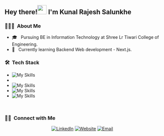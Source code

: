 <h2> Hey there!<img src="https://media.giphy.com/media/hvRJCLFzcasrR4ia7z/giphy.gif" width="30"> I'm Kunal Rajesh Salunkhe</h2>

<h3> 👨🏻‍💻 &nbsp;About Me </h3>

- 🎓 &nbsp; Pursuing BE in Information Technology at Shree Lr Tiwari College of Engineering.
- 🌱 &nbsp; Currently learning Backend Web development - Next.js.

<h3> 🛠 &nbsp;Tech Stack</h3>

- ![My Skills](https://simpleskill.icons.workers.dev/svg?i=cplusplus,javascript,typescript)
- <img src="https://simpleskill.icons.workers.dev/svg?i=cplusplus,javascript,typescript" width="10px" heigh="10px" />
- ![My Skills](https://simpleskill.icons.workers.dev/svg?i=html5,css3,react,redux,reactrouter,reactquery,reacthookform,tailwindcss,astro,zod)
- ![My Skills](https://simpleskill.icons.workers.dev/svg?i=nodedotjs,mongodb,mongoose,jsonwebtokens)
- ![My Skills](https://simpleskill.icons.workers.dev/svg?i=git,github,vim)

  
<br/>

<h3> 🤝🏻 &nbsp;Connect with Me </h3>

<p align="center">
<a href="https://www.linkedin.com/in/kunal-salunkhe12/"><img alt="LinkedIn" src="https://img.shields.io/badge/LinkedIn-blue?style=flat-square&logo=linkedin"></a>
<a href="https://kunalsalunkhe.me/"><img alt="Website" src="https://img.shields.io/badge/Website-kunalsalunkhe12-blue?style=flat-square&logo=google-chrome"></a>
<a href="mailto:salunkhekunal594@gmail.com"><img alt="Email" src="https://img.shields.io/badge/Email-blue?style=flat-square&logo=gmail"></a>
</p>

